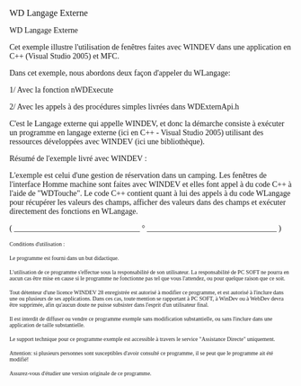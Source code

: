   
<span style="font-family:Arial sans-serif;font-size:16px;">WD Langage Externe</span>

  
<span style="font-family:Arial sans-serif;font-size:14px;">WD Langage Externe</span>

  
<span style="font-family:Arial sans-serif;font-size:14px;">Cet exemple illustre l'utilisation de fenêtres faites avec WINDEV dans une application en C++ (Visual Studio 2005) et MFC.</span>

<span style="font-family:Arial sans-serif;font-size:14px;">Dans cet exemple, nous abordons deux façon d'appeler du WLangage:</span>

<span style="font-family:Arial sans-serif;font-size:14px;">1/ Avec la fonction nWDExecute</span>

<span style="font-family:Arial sans-serif;font-size:14px;">2/ Avec les appels à des procédures simples livrées dans WDExternApi.h</span>

  
<span style="font-family:Arial sans-serif;font-size:14px;">C'est le Langage externe qui appelle WINDEV, et donc la démarche consiste à exécuter un programme en langage externe (ici en C++ - Visual Studio 2005) utilisant des ressources développées avec WINDEV (ici une bibliothèque).</span>

  
<span style="font-family:Arial sans-serif;font-size:14px;">Résumé de l'exemple livré avec WINDEV : </span>

<span style="font-family:Arial sans-serif;font-size:14px;">L'exemple est celui d'une gestion de réservation dans un camping. Les fenêtres de l'interface Homme machine sont faites avec WINDEV et elles font appel à du code C++ à l'aide de "WDTouche". Le code C++ contient quant à lui des appels à du code WLangage pour récupérer les valeurs des champs, afficher des valeurs dans des champs et exécuter directement des fonctions en WLangage. </span>

  
  
<span style="font-family:Arial sans-serif;font-size:14px;">( \_\_\_\_\_\_\_\_\_\_\_\_\_\_\_\_\_\_\_\_\_\_\_\_\_\_\_\_\_\_\_\_ ° \_\_\_\_\_\_\_\_\_\_\_\_\_\_\_\_\_\_\_\_\_\_\_\_\_\_\_\_\_\_\_\_\_ )</span>

  
<span style="font-family:Arial sans-serif;font-size:10px;">Conditions d'utilisation :</span>

<span style="font-family:Arial sans-serif;font-size:10px;">Le programme est fourni dans un but didactique.</span>

<span style="font-family:Arial sans-serif;font-size:10px;">L'utilisation de ce programme s'effectue sous la responsabilité de son utilisateur. La responsabilité de PC SOFT ne pourra en aucun cas être mise en cause si le programme ne fonctionne pas tel que vous l'attendez, ou pour quelque raison que ce soit. </span>

<span style="font-family:Arial sans-serif;font-size:10px;">Tout détenteur d'une licence WINDEV 28 enregistrée est autorisé à modifier ce programme, et est autorisé à l'inclure dans une ou plusieurs de ses applications. Dans ces cas, toute mention se rapportant à PC SOFT, à WinDev ou à WebDev devra être supprimée, afin qu'aucun doute ne puisse subsister dans l'esprit d'un utilisateur final.</span>

<span style="font-family:Arial sans-serif;font-size:10px;">Il est interdit de diffuser ou vendre ce programme exemple sans modification substantielle, ou sans l'inclure dans une application de taille substantielle.</span>

<span style="font-family:Arial sans-serif;font-size:10px;">Le support technique pour ce programme exemple est accessible à travers le service "Assistance Directe" uniquement.</span>

<span style="font-family:Arial sans-serif;font-size:10px;">Attention: si plusieurs personnes sont susceptibles d'avoir consulté ce programme, il se peut que le programme ait été modifié! </span>

<span style="font-family:Arial sans-serif;font-size:10px;">Assurez-vous d'étudier une version originale de ce programme.</span>

  
  